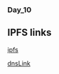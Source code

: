 ### Day_10

## IPFS links

[ipfs](https://ipfs.io/ipfs/QmaCUCSXkJYo4K21UPt6DJSXPJpM4wU9ShMXuJQNa38qwU/)

[dnsLink](ifps://richardkerkvliet.nl)
